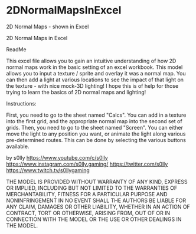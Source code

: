 # 2DNormalMapsInExcel
2D Normal Maps - shown in Excel

2D Normal Maps in Excel

ReadMe

This excel file allows you to gain an intuitive understanding of how 2D normal maps work in the basic setting of an excel workbook.
This model allows you to input a texture / sprite and overlay it was a normal map. You can then add a light at various locations to see the impact of that light on the texture - with nice mock-3D lighting!
I hope this is of help for those trying to learn the basics of 2D normal maps and lighting!

Instructions:

First, you need to go to the sheet named "Calcs". You can add in a texture into the first grid, and the appropriate normal map into the second set of grids.
Then, you need to go to the sheet named "Screen". You can either move the light to any position you want, or animate the light along various pre-determined routes.
This can be done by selecting the various buttons available.


by s0lly
https://www.youtube.com/c/s0lly
https://www.instagram.com/s0lly.gaming/
https://twitter.com/s0lly
https://www.twitch.tv/s0llygaming

THE MODEL IS PROVIDED WITHOUT WARRANTY OF ANY KIND, EXPRESS OR IMPLIED, INCLUDING BUT NOT LIMITED TO THE WARRANTIES OF MERCHANTABILITY, FITNESS FOR A PARTICULAR PURPOSE AND NONINFRINGEMENT
IN NO EVENT SHALL THE AUTHORS BE LIABLE FOR ANY CLAIM, DAMAGES OR OTHER LIABILITY, WHETHER IN AN ACTION OF CONTRACT, TORT OR OTHERWISE, ARISING FROM, OUT OF OR IN CONNECTION WITH THE MODEL OR THE USE OR OTHER DEALINGS IN THE MODEL.

